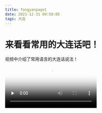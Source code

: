 ```yaml
---
title: fangyanpage1
date: 2021-12-31 09:59:05
tags: 大连
---
```

# 来看看常用的大连话吧！
视频中介绍了常用语言的大连话说法！
<video id="video" controls="" preload="none" poster="fm">
<source id="mp4" src="/img/yanhua.mp4" type="video/mp4">
</videos>
![](/img/2ji.jpg)
